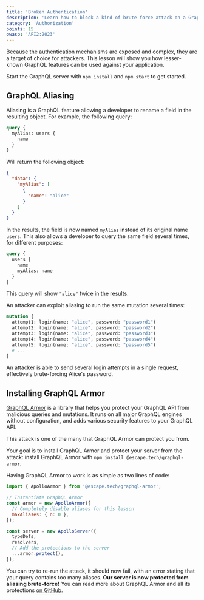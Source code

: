 ```yaml
---
title: 'Broken Authentication'
description: 'Learn how to block a kind of brute-force attack on a GraphQL authentication mutation.'
category: 'Authorization'
points: 15
owasp: 'API2:2023'
---
```


Because the authentication mechanisms are exposed and complex, they are a target of choice for attackers. This lesson will show you how lesser-known GraphQL features can be used against your application.

Start the GraphQL server with `npm install` and `npm start` to get started.

## GraphQL Aliasing

Aliasing is a GraphQL feature allowing a developer to rename a field in the resulting object. For example, the following query:

```graphql
query {
  myAlias: users {
    name
  }
}
```

Will return the following object:

```json
{
  "data": {
    "myAlias": [
      {
        "name": "alice"
      }
    ]
  }
}
```

In the results, the field is now named `myAlias` instead of its original name `users`. This also allows a developer to query the same field several times, for different purposes:

```graphql
query {
  users {
    name
    myAlias: name
  }
}
```

This query will show `"alice"` twice in the results.

An attacker can exploit aliasing to run the same mutation several times:

```graphql
mutation {
  attempt1: login(name: "alice", password: "password1")
  attempt2: login(name: "alice", password: "password2")
  attempt3: login(name: "alice", password: "password3")
  attempt4: login(name: "alice", password: "password4")
  attempt5: login(name: "alice", password: "password5")
  # ...
}
```

An attacker is able to send several login attempts in a single request, effectively brute-forcing Alice's password.

## Installing GraphQL Armor

[GraphQL Armor](https://github.com/Escape-Technologies/graphql-armor) is a library that helps you protect your GraphQL API from malicious queries and mutations. It runs on all major GraphQL engines without configuration, and adds various security features to your GraphQL API.

This attack is one of the many that GraphQL Armor can protect you from.

Your goal is to install GraphQL Armor and protect your server from the attack: install GraphQL Armor with `npm install @escape.tech/graphql-armor`.

Having GraphQL Armor to work is as simple as two lines of code:

```js
import { ApolloArmor } from '@escape.tech/graphql-armor';

// Instantiate GraphQL Armor
const armor = new ApolloArmor({
  // Completely disable aliases for this lesson
  maxAliases: { n: 0 },
});

const server = new ApolloServer({
  typeDefs,
  resolvers,
  // Add the protections to the server
  ...armor.protect(),
});
```

You can try to re-run the attack, it should now fail, with an error stating that your query contains too many aliases. **Our server is now protected from aliasing brute-force!** You can read more about GraphQL Armor and all its protections [on GitHub](https://github.com/Escape-Technologies/graphql-armor).
